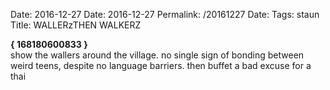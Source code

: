 Date: 2016-12-27
Date: 2016-12-27
Permalink: /20161227
Date: 
Tags: staun 
Title: WALLERzTHEN WALKERZ
  
**{ 168180600833 }**  
show the wallers around the village. no single sign of bonding between weird teens, despite no language barriers. then buffet a bad excuse for a thai  
